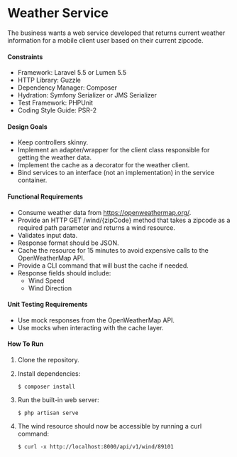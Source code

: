 # Weather Service
The business wants a web service developed that returns current weather information for a mobile client user based on their current zipcode.

#### Constraints
* Framework: Laravel 5.5 or Lumen 5.5
* HTTP Library: Guzzle
* Dependency Manager: Composer
* Hydration: Symfony Serializer or JMS Serializer
* Test Framework: PHPUnit
* Coding Style Guide: PSR-2

#### Design Goals
* Keep controllers skinny.
* Implement an adapter/wrapper for the client class responsible for getting the weather data.
* Implement the cache as a decorator for the weather client.
* Bind services to an interface (not an implementation) in the service container.

#### Functional Requirements
* Consume weather data from https://openweathermap.org/.
* Provide an HTTP GET /wind/{zipCode} method that takes a zipcode as a required path parameter and returns a wind resource.
* Validates input data.
* Response format should be JSON.
* Cache the resource for 15 minutes to avoid expensive calls to the OpenWeatherMap API.
* Provide a CLI command that will bust the cache if needed.
* Response fields should include:
    * Wind Speed
    * Wind Direction

#### Unit Testing Requirements
* Use mock responses from the OpenWeatherMap API.
* Use mocks when interacting with the cache layer.

#### How To Run
1. Clone the repository.
2. Install dependencies:
    
    `$ composer install`
3. Run the built-in web server:

    `$ php artisan serve`
4. The wind resource should now be accessible by running a curl command:

    `$ curl -x http://localhost:8000/api/v1/wind/89101`